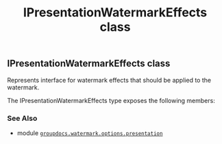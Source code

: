 ﻿---
title: IPresentationWatermarkEffects class
second_title: GroupDocs.Watermark for Python via .NET API References
description: 
type: docs
url: /python-net/groupdocs.watermark.options.presentation/ipresentationwatermarkeffects/
is_root: false
weight: 10
---

## IPresentationWatermarkEffects class

Represents interface for watermark effects that should be applied to the watermark.



The IPresentationWatermarkEffects type exposes the following members:


### See Also
* module [`groupdocs.watermark.options.presentation`](..)
